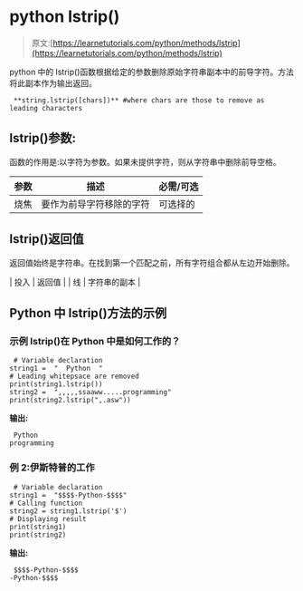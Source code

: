 # python lstrip()

> 原文:[https://learnetutorials.com/python/methods/lstrip](https://learnetutorials.com/python/methods/lstrip)

python 中的 lstrip()函数根据给定的参数删除原始字符串副本中的前导字符。方法将此副本作为输出返回。

```
 **string.lstrip([chars])** #where chars are those to remove as leading characters 

```

## lstrip()参数:

函数的作用是:以字符为参数。如果未提供字符，则从字符串中删除前导空格。

| 参数 | 描述 | 必需/可选 |
| --- | --- | --- |
| 烧焦 | 要作为前导字符移除的字符 | 可选择的 |

## lstrip()返回值

返回值始终是字符串。在找到第一个匹配之前，所有字符组合都从左边开始删除。

| 投入 | 返回值 |
| 线 | 字符串的副本 |

## Python 中 lstrip()方法的示例

### 示例 lstrip()在 Python 中是如何工作的？

```
 # Variable declaration  
string1 =  "  Python  "  
# Leading whitepsace are removed
print(string1.lstrip()) 
string2 =  ",,,,,ssaaww.....programming" 
print(string2.lstrip(",.asw")) 

```

**输出:**

```
 Python  
programming 
```

### 例 2:伊斯特普的工作

```
 # Variable declaration  
string1 =  "$$$$-Python-$$$$"  
# Calling function  
string2 = string1.lstrip('$')  
# Displaying result  
print(string1)  
print(string2) 

```

**输出:**

```
 $$$$-Python-$$$$
-Python-$$$$ 
```
